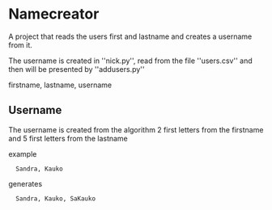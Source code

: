 # Namecreator

A project that reads the users first and lastname and creates a username from it.

The username is created in ''nick.py'', read from the file ''users.csv'' and then will be presented by ''addusers.py''

   firstname, lastname, username

## Username

The username is created from the algorithm 2 first letters from the firstname and 5 first letters from the lastname

example

      Sandra, Kauko

generates

      Sandra, Kauko, SaKauko